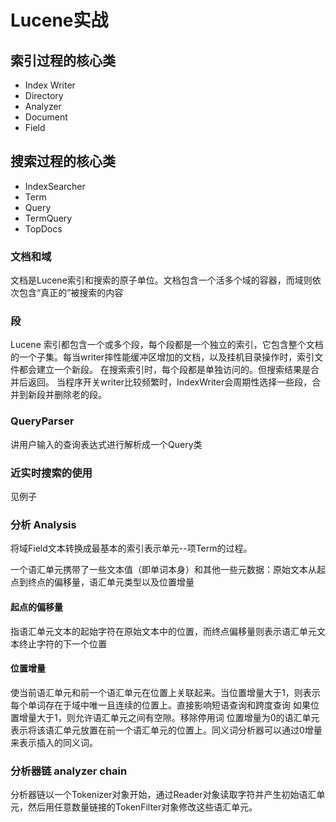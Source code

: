 # Lucene实战

## 索引过程的核心类
* Index Writer
* Directory
* Analyzer
* Document
* Field

## 搜索过程的核心类
* IndexSearcher
* Term
* Query
* TermQuery
* TopDocs

### 文档和域
文档是Lucene索引和搜索的原子单位。文档包含一个活多个域的容器，而域则依次包含“真正的”被搜索的内容

### 段
Lucene 索引都包含一个或多个段，每个段都是一个独立的索引，它包含整个文档的一个子集。每当writer摔性能缓冲区增加的文档，以及挂机目录操作时，索引文件都会建立一个新段。
在搜索索引时，每个段都是单独访问的。但搜索结果是合并后返回。
当程序开关writer比较频繁时，IndexWriter会周期性选择一些段，合并到新段并删除老的段。

### QueryParser
讲用户输入的查询表达式进行解析成一个Query类

### 近实时搜索的使用
见例子

### 分析 Analysis
将域Field文本转换成最基本的索引表示单元--项Term的过程。

一个语汇单元携带了一些文本值（即单词本身）和其他一些元数据：原始文本从起点到终点的偏移量，语汇单元类型以及位置增量

#### 起点的偏移量
指语汇单元文本的起始字符在原始文本中的位置，而终点偏移量则表示语汇单元文本终止字符的下一个位置

#### 位置增量
使当前语汇单元和前一个语汇单元在位置上关联起来。当位置增量大于1，则表示每个单词存在于域中唯一且连续的位置上。直接影响短语查询和跨度查询
如果位置增量大于1，则允许语汇单元之间有空隙。移除停用词
位置增量为0的语汇单元表示将该语汇单元放置在前一个语汇单元的位置上。同义词分析器可以通过0增量来表示插入的同义词。

### 分析器链 analyzer chain
分析器链以一个Tokenizer对象开始，通过Reader对象读取字符并产生初始语汇单元，然后用任意数量链接的TokenFilter对象修改这些语汇单元。


